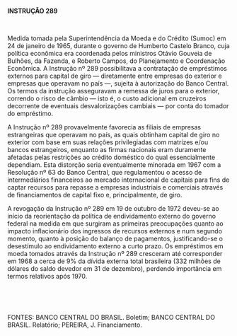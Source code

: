 **INSTRUÇÃO 289**

 

Medida tomada pela Superintendência da Moeda e do Crédito (Sumoc) em 24
de janeiro de 1965, durante o governo de Humberto Castelo Branco, cuja
política econômica era coordenada pelos ministros Otávio Gouveia de
Bulhões, da Fazenda, e Roberto Campos, do Planejamento e Coordenação
Econômica. A Instrução nº 289 possibilitava a contratação de empréstimos
externos para capital de giro — diretamente entre empresas do exterior e
empresas que operavam no país —, sujeita à autorização do Banco Central.
Os termos da instrução asseguravam a remessa de juros para o exterior,
correndo o risco de câmbio — isto é, o custo adicional em cruzeiros
decorrente de eventuais desvalorizações cambiais — por conta do tomador
do empréstimo.

A Instrução nº 289 provavelmente favorecia as filiais de empresas
estrangeiras que operavam no país, as quais obtinham capital de giro no
exterior com base em suas relações privilegiadas com matrizes e/ou
bancos estrangeiros, enquanto as firmas nacionais eram duramente
afetadas pelas restrições ao crédito doméstico do qual essencialmente
dependiam. Esta distorção seria eventualmente minorada em 1967 com a
Resolução nº 63 do Banco Central, que regulamentou o acesso de
intermediários financeiros ao mercado internacional de capitais para
fins de captar recursos para repasse a empresas industriais e comerciais
através de financiamentos de capital fixo e, principalmente, de giro.

A revogação da Instrução nº 289 em 19 de outubro de 1972 deveu-se ao
início da reorientação da política de endividamento externo do governo
federal na medida em que surgiram as primeiras preocupações quanto ao
impacto inflacionário dos ingressos de recursos externos e num segundo
momento, quanto à posição do balanço de pagamentos, justificando-se o
desestímulo ao endividamento externo a curto prazo. Os empréstimos em
moeda tomados através da Instrução nº 289 cresceram até corresponder em
1968 a cerca de 9% da dívida externa total brasileira (332 milhões de
dólares do saldo devedor em 31 de dezembro), perdendo importância em
termos relativos após 1970.

 

 

FONTES: BANCO CENTRAL DO BRASIL. Boletim; BANCO CENTRAL DO BRASIL.
Relatório; PEREIRA, J. Financiamento.

 
